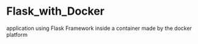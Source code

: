 # Flask_with_Docker
application using Flask Framework inside a container made by the docker platform
